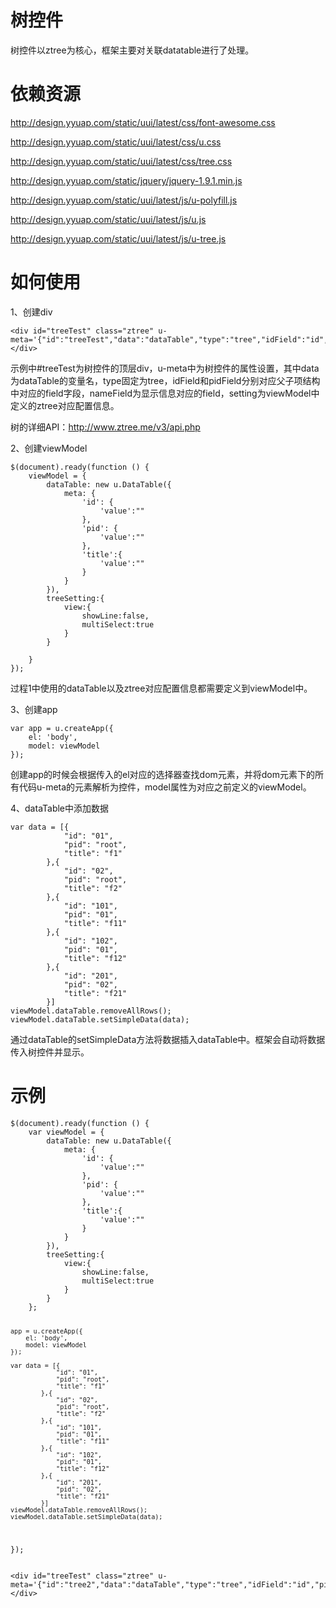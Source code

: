 # 树控件

树控件以ztree为核心，框架主要对关联datatable进行了处理。


# 依赖资源

http://design.yyuap.com/static/uui/latest/css/font-awesome.css

http://design.yyuap.com/static/uui/latest/css/u.css

http://design.yyuap.com/static/uui/latest/css/tree.css

http://design.yyuap.com/static/jquery/jquery-1.9.1.min.js

http://design.yyuap.com/static/uui/latest/js/u-polyfill.js

http://design.yyuap.com/static/uui/latest/js/u.js

http://design.yyuap.com/static/uui/latest/js/u-tree.js

# 如何使用

1、创建div

    <div id="treeTest" class="ztree" u-meta='{"id":"treeTest","data":"dataTable","type":"tree","idField":"id","pidField":"pid","nameField":"title","setting":"treeSetting"}'>
    </div>


示例中#treeTest为树控件的顶层div，u-meta中为树控件的属性设置，其中data为dataTable的变量名，type固定为tree，idField和pidField分别对应父子项结构中对应的field字段，nameField为显示信息对应的field，setting为viewModel中定义的ztree对应配置信息。


树的详细API：http://www.ztree.me/v3/api.php

2、创建viewModel
	
	$(document).ready(function () {
		viewModel = {
			dataTable: new u.DataTable({
	            meta: {
	                'id': {
	                    'value':""
	                },
	                'pid': {
	                    'value':""
	                },
	                'title':{
	                    'value':""
	                }
	            }
	        }),
	        treeSetting:{
	            view:{
	                showLine:false,
	                multiSelect:true
	            }
	        }
	        
		}
	});

过程1中使用的dataTable以及ztree对应配置信息都需要定义到viewModel中。
    
3、创建app

	var app = u.createApp({
        el: 'body',
        model: viewModel
    });

创建app的时候会根据传入的el对应的选择器查找dom元素，并将dom元素下的所有代码u-meta的元素解析为控件，model属性为对应之前定义的viewModel。

4、dataTable中添加数据

	var data = [{
                "id": "01",
                "pid": "root",
                "title": "f1"
            },{
                "id": "02",
                "pid": "root",
                "title": "f2"
            },{
                "id": "101",
                "pid": "01",
                "title": "f11"
            },{
                "id": "102",
                "pid": "01",
                "title": "f12"
            },{
                "id": "201",
                "pid": "02",
                "title": "f21"
            }]
    viewModel.dataTable.removeAllRows();
    viewModel.dataTable.setSimpleData(data);

通过dataTable的setSimpleData方法将数据插入dataTable中。框架会自动将数据传入树控件并显示。

# 示例



<div class="example-content"><div id="treeTest" class="ztree" u-meta='{"id":"tree2","data":"dataTable","type":"tree","idField":"id","pidField":"pid","nameField":"title","setting":"treeSetting"}'>
</div>
</div>
<div class="example-content ex-hide"><script>$(document).ready(function () {
    var viewModel = {
        dataTable: new u.DataTable({
            meta: {
                'id': {
                    'value':""
                },
                'pid': {
                    'value':""
                },
                'title':{
                    'value':""
                }
            }
        }),
        treeSetting:{
            view:{
                showLine:false,
                multiSelect:true
            }
        }
    };

    app = u.createApp({
        el: 'body',
        model: viewModel
    });

    var data = [{
                "id": "01",
                "pid": "root",
                "title": "f1"
            },{
                "id": "02",
                "pid": "root",
                "title": "f2"
            },{
                "id": "101",
                "pid": "01",
                "title": "f11"
            },{
                "id": "102",
                "pid": "01",
                "title": "f12"
            },{
                "id": "201",
                "pid": "02",
                "title": "f21"
            }]
    viewModel.dataTable.removeAllRows();
    viewModel.dataTable.setSimpleData(data);
});
</script></div>
<div class="examples-code"><pre><code>$(document).ready(function () {
    var viewModel = {
        dataTable: new u.DataTable({
            meta: {
                'id': {
                    'value':""
                },
                'pid': {
                    'value':""
                },
                'title':{
                    'value':""
                }
            }
        }),
        treeSetting:{
            view:{
                showLine:false,
                multiSelect:true
            }
        }
    };

    app = u.createApp({
        el: 'body',
        model: viewModel
    });

    var data = [{
                "id": "01",
                "pid": "root",
                "title": "f1"
            },{
                "id": "02",
                "pid": "root",
                "title": "f2"
            },{
                "id": "101",
                "pid": "01",
                "title": "f11"
            },{
                "id": "102",
                "pid": "01",
                "title": "f12"
            },{
                "id": "201",
                "pid": "02",
                "title": "f21"
            }]
    viewModel.dataTable.removeAllRows();
    viewModel.dataTable.setSimpleData(data);
});</code></pre>
</div>
<div class="examples-code"><pre><code>&lt;div id="treeTest" class="ztree" u-meta='{"id":"tree2","data":"dataTable","type":"tree","idField":"id","pidField":"pid","nameField":"title","setting":"treeSetting"}'>
&lt;/div>
</code></pre>
</div>


